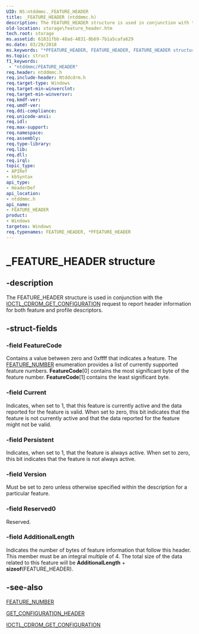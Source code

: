 ```yaml
---
UID: NS:ntddmmc._FEATURE_HEADER
title: _FEATURE_HEADER (ntddmmc.h)
description: The FEATURE_HEADER structure is used in conjunction with the IOCTL_CDROM_GET_CONFIGURATION request to report header information for both feature and profile descriptors.
old-location: storage\feature_header.htm
tech.root: storage
ms.assetid: 61831fbb-48ad-4831-8b69-7b1a5cafa629
ms.date: 03/29/2018
ms.keywords: "*PFEATURE_HEADER, FEATURE_HEADER, FEATURE_HEADER structure [Storage Devices], PFEATURE_HEADER, PFEATURE_HEADER structure pointer [Storage Devices], _FEATURE_HEADER, ntddmmc/FEATURE_HEADER, ntddmmc/PFEATURE_HEADER, storage.feature_header, structs-CD-ROM_41d7886f-d383-4416-8f89-b40f1bb0bc7f.xml"
ms.topic: struct
f1_keywords:
 - "ntddmmc/FEATURE_HEADER"
req.header: ntddmmc.h
req.include-header: Ntddcdrm.h
req.target-type: Windows
req.target-min-winverclnt: 
req.target-min-winversvr: 
req.kmdf-ver: 
req.umdf-ver: 
req.ddi-compliance: 
req.unicode-ansi: 
req.idl: 
req.max-support: 
req.namespace: 
req.assembly: 
req.type-library: 
req.lib: 
req.dll: 
req.irql: 
topic_type:
- APIRef
- kbSyntax
api_type:
- HeaderDef
api_location:
- ntddmmc.h
api_name:
- FEATURE_HEADER
product:
- Windows
targetos: Windows
req.typenames: FEATURE_HEADER, *PFEATURE_HEADER
---
```


# _FEATURE_HEADER structure


## -description


The FEATURE_HEADER structure is used in conjunction with the <a href="https://docs.microsoft.com/windows-hardware/drivers/ddi/ntddcdrm/ni-ntddcdrm-ioctl_cdrom_get_configuration">IOCTL_CDROM_GET_CONFIGURATION</a> request to report header information for both feature and profile descriptors.


## -struct-fields




### -field FeatureCode

Contains a value between zero and 0xffff that indicates a feature. The <a href="https://docs.microsoft.com/windows-hardware/drivers/ddi/ntddmmc/ne-ntddmmc-_feature_number">FEATURE_NUMBER</a> enumeration provides a list of currently supported feature numbers. <b>FeatureCode</b>[0] contains the most significant byte of the feature number. <b>FeatureCode</b>[1] contains the least significant byte. 


### -field Current

Indicates, when set to 1, that this feature is currently active and the data reported for the feature is valid. When set to zero, this bit indicates that the feature is not currently active and that the data reported for the feature might not be valid. 


### -field Persistent

Indicates, when set to 1, that the feature is always active. When set to zero, this bit indicates that the feature is not always active. 


### -field Version

Must be set to zero unless otherwise specified within the description for a particular feature.


### -field Reserved0

Reserved.


### -field AdditionalLength

Indicates the number of bytes of feature information that follow this header. This member must be an integral multiple of 4. The total size of the data related to this feature will be <b>AdditionalLength</b> + <b>sizeof</b>(FEATURE_HEADER).


## -see-also




<a href="https://docs.microsoft.com/windows-hardware/drivers/ddi/ntddmmc/ne-ntddmmc-_feature_number">FEATURE_NUMBER</a>



<a href="https://docs.microsoft.com/windows-hardware/drivers/ddi/ntddmmc/ns-ntddmmc-_get_configuration_header">GET_CONFIGURATION_HEADER</a>



<a href="https://docs.microsoft.com/windows-hardware/drivers/ddi/ntddcdrm/ni-ntddcdrm-ioctl_cdrom_get_configuration">IOCTL_CDROM_GET_CONFIGURATION</a>
 

 

